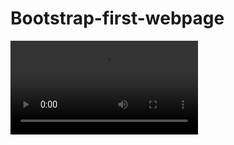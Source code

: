 # Bootstrap-first-webpage

![image](https://github.com/medetcandiler/Bootstrap-first-webpage/blob/main/20221204_221346.mp4)
